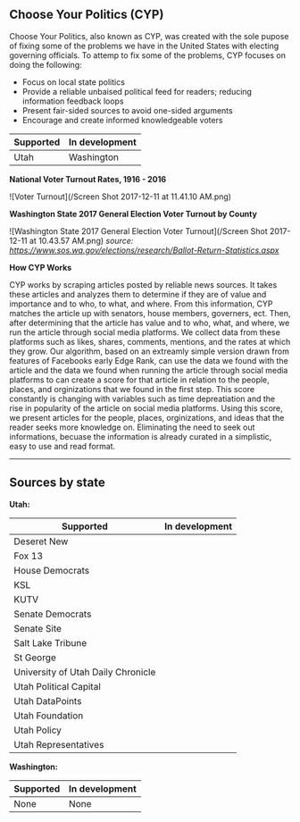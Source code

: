 ## Choose Your Politics (CYP)

Choose Your Politics, also known as CYP, was created with the sole pupose of fixing some of the problems we have in the     United States with electing governing officials. To attemp to fix some of the problems, CYP focuses on doing the following:

  * Focus on local state politics
  * Provide a reliable unbaised political feed for readers; reducing information feedback loops
  * Present fair-sided sources to avoid one-sided arguments
  * Encourage and create informed knowledgeable voters
  

**Supported** | **In development**
--- | ---
Utah | Washington

**National Voter Turnout Rates, 1916 - 2016**

![Voter Turnout](/Screen Shot 2017-12-11 at 11.41.10 AM.png)

**Washington State 2017 General Election Voter Turnout by County**


![Washington State 2017 General Election Voter Turnout](/Screen Shot 2017-12-11 at 10.43.57 AM.png)
*source: https://www.sos.wa.gov/elections/research/Ballot-Return-Statistics.aspx*


**How CYP Works**

CYP works by scraping articles posted by reliable news sources. It takes these articles and analyzes them to determine if they are of value and importance and to who, to what, and where. From this information, CYP matches the article up with senators, house members, governers, ect. Then, after determining that the article has value and to who, what, and where, we run the article through social media platforms. We collect data from these platforms such as likes, shares, comments, mentions, and the rates at which they grow. Our algorithm, based on an extreamly simple version drawn from features of Facebooks early Edge Rank, can use the data we found with the article and the data we found when running the article through social media platforms to can create a score for that article in relation to the people, places, and orginizations that we found in the first step. This score constantly is changing with variables such as time depreatiation and the rise in popularity of the article on social media platforms. Using this score, we present articles for the people, places, orginizations, and ideas that the reader seeks more knowledge on. Eliminating the need to seek out informations, becuase the information is already curated in a simplistic, easy to use and read format.



---

## Sources by state
 
**Utah:**
 
**Supported** | **In development**
--- | ---
Deseret New | 
Fox 13 | 
House Democrats | 
KSL | 
KUTV | 
Senate Democrats | 
Senate Site | 
Salt Lake Tribune | 
St George | 
University of Utah Daily Chronicle | 
Utah Political Capital | 
Utah DataPoints | 
Utah Foundation | 
Utah Policy | 
Utah Representatives | 


**Washington:**

**Supported** | **In development**
--- | ---
None | None
